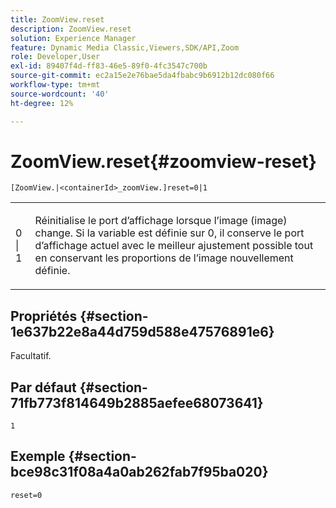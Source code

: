 ```yaml
---
title: ZoomView.reset
description: ZoomView.reset
solution: Experience Manager
feature: Dynamic Media Classic,Viewers,SDK/API,Zoom
role: Developer,User
exl-id: 89407f4d-ff83-46e5-89f0-4fc3547c700b
source-git-commit: ec2a15e2e76bae5da4fbabc9b6912b12dc080f66
workflow-type: tm+mt
source-wordcount: '40'
ht-degree: 12%

---
```


# ZoomView.reset{#zoomview-reset}

`[ZoomView.|<containerId>_zoomView.]reset=0|1`

<table id="table_49FFD1BC53B846F09A6D214BC8C5C3FE"> 
 <tbody> 
  <tr> 
   <td colname="col1"> <p> <span class="codeph"> 0 | 1</span> </p> </td> 
   <td colname="col2"> <p> Réinitialise le port d’affichage lorsque l’image (image) change. Si la variable est définie sur <span class="codeph"> 0</span>, il conserve le port d’affichage actuel avec le meilleur ajustement possible tout en conservant les proportions de l’image nouvellement définie. </p> </td> 
  </tr> 
 </tbody> 
</table>

## Propriétés {#section-1e637b22e8a44d759d588e47576891e6}

Facultatif.

## Par défaut {#section-71fb773f814649b2885aefee68073641}

`1`

## Exemple {#section-bce98c31f08a4a0ab262fab7f95ba020}

`reset=0`
